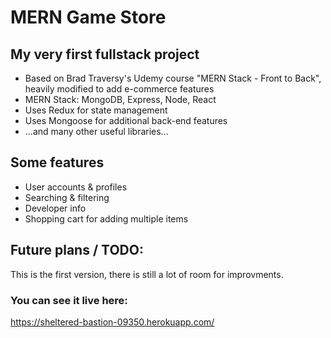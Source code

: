 # MERN Game Store
## My very first fullstack project

* Based on Brad Traversy's Udemy course "MERN Stack - Front to Back", heavily modified to add e-commerce features
* MERN Stack: MongoDB, Express, Node, React
* Uses Redux for state management
* Uses Mongoose for additional back-end features
* ...and many other useful libraries...

## Some features
* User accounts & profiles
* Searching & filtering
* Developer info
* Shopping cart for adding multiple items

## Future plans / TODO:
This is the first version, there is still a lot of room for improvments.

### You can see it live here:
https://sheltered-bastion-09350.herokuapp.com/
